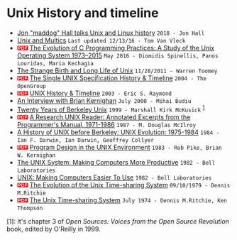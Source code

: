 # Unix History and timeline

* [Jon "maddog" Hall talks Unix and Linux history](https://www.youtube.com/watch?v=EZMA3Ge144U) `2018 - Jon Hall`
* [Unix and Multics](https://www.multicians.org/unix.html) `Last updated 12/13/16 - Tom Van Vleck`
* ![pdf doc](./img/pdf_doc.png?raw=true) [The Evolution of C Programming Practices: A Study of the Unix Operating System 1973–2015](https://www2.dmst.aueb.gr/dds/pubs/conf/2016-ICSE-ProgEvol/html/SLK16.pdf) `May 2016 - Diomidis Spinellis, Panos Louridas, Maria Kechagia`
* [The Strange Birth and Long Life of Unix](https://spectrum.ieee.org/tech-history/cyberspace/the-strange-birth-and-long-life-of-unix) `11/28/2011 - Warren Toomey`
* ![pdf doc](./img/pdf_doc.png?raw=true) [The Single UNIX Specification History & Timeline](http://www.unix.org/Posters/download/unix_posterA3.pdf) `2004 - The OpenGroup`
* ![pdf doc](./img/pdf_doc.png?raw=true) [UNIX History & Timeline](http://www.catb.org/~esr/writings/taoup/html/graphics/timeline.pdf) `2003 - Eric S. Raymond`
* [An Interview with Brian Kernighan](https://www.cs.cmu.edu/~mihaib/kernighan-interview/) `July 2000 - Mihai Budiu`
* [Twenty Years of Berkeley Unix](https://www.oreilly.com/openbook/opensources/book/kirkmck.html) `1999 - Marshall Kirk McKusick` <sup>[1](#fn01)
* ![pdf doc](./img/pdf_doc.png?raw=true) [A Research UNIX Reader: Annotated Excerpts from the Programmer's Manual, 1971-1986](http://www.cs.dartmouth.edu/~doug/reader.pdf) `1987 - M. Douglas McIlroy`
* [A History of UNIX before Berkeley: UNIX Evolution: 1975-1984](http://www.darwinsys.com/history/hist.html) `1984 - Ian F. Darwin, Ian Darwin, Geoffrey Collyer`
* ![pdf doc](./img/pdf_doc.png?raw=true) [Program Design in the UNIX Environment](http://harmful.cat-v.org/cat-v/unix_prog_design.pdf) `1983 - Rob Pike, Brian W. Kernighan`
* [The UNIX System: Making Computers More Productive](https://www.youtube.com/watch?v=tc4ROCJYbm0) `1982 - Bell Laboratories`
* [UNIX: Making Computers Easier To Use](https://www.youtube.com/watch?v=XvDZLjaCJuw) `1982 - Bell Laboratories`
* ![pdf doc](./img/pdf_doc.png?raw=true) [The Evolution of the Unix Time-sharing System](http://www.read.seas.harvard.edu/~kohler/class/aosref/ritchie84evolution.pdf) `09/10/1979 - Dennis M.Ritchie`
* ![pdf doc](./img/pdf_doc.png?raw=true) [The Unix Time-sharing System](https://people.eecs.berkeley.edu/~brewer/cs262/unix.pdf) `July 1974 - Dennis M.Ritchie, Ken Thompson`

[<a name="fn01">1</a>]: It's chapter 3 of *Open Sources: Voices from the Open Source Revolution* book, edited by O'Reilly in 1999.
